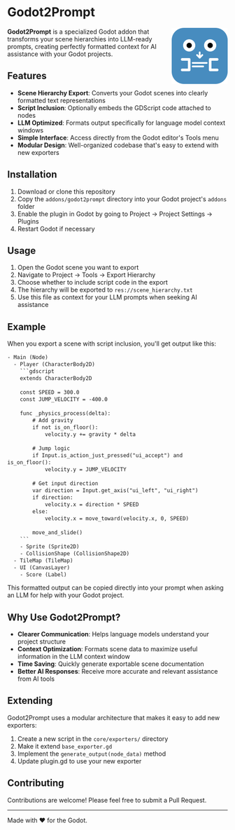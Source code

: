 # Godot2Prompt

<img src="icon.svg" width="128" height="128" align="right" style="margin-left: 20px;">

**Godot2Prompt** is a specialized Godot addon that transforms your scene hierarchies into LLM-ready prompts, creating perfectly formatted context for AI assistance with your Godot projects.

## Features

- **Scene Hierarchy Export**: Converts your Godot scenes into clearly formatted text representations
- **Script Inclusion**: Optionally embeds the GDScript code attached to nodes
- **LLM Optimized**: Formats output specifically for language model context windows
- **Simple Interface**: Access directly from the Godot editor's Tools menu
- **Modular Design**: Well-organized codebase that's easy to extend with new exporters

## Installation

1. Download or clone this repository
2. Copy the `addons/godot2prompt` directory into your Godot project's `addons` folder
3. Enable the plugin in Godot by going to Project → Project Settings → Plugins
4. Restart Godot if necessary

## Usage

1. Open the Godot scene you want to export
2. Navigate to Project → Tools → Export Hierarchy
3. Choose whether to include script code in the export
4. The hierarchy will be exported to `res://scene_hierarchy.txt`
5. Use this file as context for your LLM prompts when seeking AI assistance

## Example

When you export a scene with script inclusion, you'll get output like this:

```
- Main (Node)
  - Player (CharacterBody2D)
    ```gdscript
    extends CharacterBody2D

    const SPEED = 300.0
    const JUMP_VELOCITY = -400.0

    func _physics_process(delta):
        # Add gravity
        if not is_on_floor():
            velocity.y += gravity * delta

        # Jump logic
        if Input.is_action_just_pressed("ui_accept") and is_on_floor():
            velocity.y = JUMP_VELOCITY

        # Get input direction
        var direction = Input.get_axis("ui_left", "ui_right")
        if direction:
            velocity.x = direction * SPEED
        else:
            velocity.x = move_toward(velocity.x, 0, SPEED)

        move_and_slide()
    ```
    - Sprite (Sprite2D)
    - CollisionShape (CollisionShape2D)
  - TileMap (TileMap)
  - UI (CanvasLayer)
    - Score (Label)
```

This formatted output can be copied directly into your prompt when asking an LLM for help with your Godot project.

## Why Use Godot2Prompt?

- **Clearer Communication**: Helps language models understand your project structure
- **Context Optimization**: Formats scene data to maximize useful information in the LLM context window
- **Time Saving**: Quickly generate exportable scene documentation
- **Better AI Responses**: Receive more accurate and relevant assistance from AI tools

## Extending

Godot2Prompt uses a modular architecture that makes it easy to add new exporters:

1. Create a new script in the `core/exporters/` directory
2. Make it extend `base_exporter.gd`
3. Implement the `generate_output(node_data)` method
4. Update plugin.gd to use your new exporter

## Contributing

Contributions are welcome! Please feel free to submit a Pull Request.

---

Made with ❤️ for the Godot.
